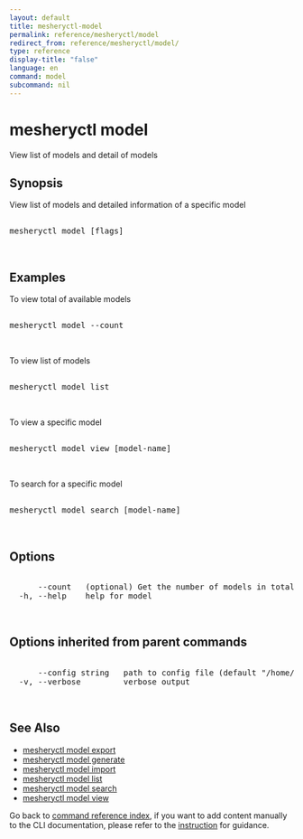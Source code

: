 ```yaml
---
layout: default
title: mesheryctl-model
permalink: reference/mesheryctl/model
redirect_from: reference/mesheryctl/model/
type: reference
display-title: "false"
language: en
command: model
subcommand: nil
---
```


# mesheryctl model

View list of models and detail of models

## Synopsis

View list of models and detailed information of a specific model
<pre class='codeblock-pre'>
<div class='codeblock'>
mesheryctl model [flags]

</div>
</pre> 

## Examples

To view total of available models
<pre class='codeblock-pre'>
<div class='codeblock'>
mesheryctl model --count

</div>
</pre> 

To view list of models
<pre class='codeblock-pre'>
<div class='codeblock'>
mesheryctl model list

</div>
</pre> 

To view a specific model
<pre class='codeblock-pre'>
<div class='codeblock'>
mesheryctl model view [model-name]

</div>
</pre> 

To search for a specific model
<pre class='codeblock-pre'>
<div class='codeblock'>
mesheryctl model search [model-name]

</div>
</pre> 

## Options

<pre class='codeblock-pre'>
<div class='codeblock'>
      --count   (optional) Get the number of models in total
  -h, --help    help for model

</div>
</pre>

## Options inherited from parent commands

<pre class='codeblock-pre'>
<div class='codeblock'>
      --config string   path to config file (default "/home/runner/.meshery/config.yaml")
  -v, --verbose         verbose output

</div>
</pre>

## See Also

* [mesheryctl model export](/reference/mesheryctl/model/export)
* [mesheryctl model generate](/reference/mesheryctl/model/generate)
* [mesheryctl model import](/reference/mesheryctl/model/import)
* [mesheryctl model list](/reference/mesheryctl/model/list)
* [mesheryctl model search](/reference/mesheryctl/model/search)
* [mesheryctl model view](/reference/mesheryctl/model/view)

Go back to [command reference index](/reference/mesheryctl/), if you want to add content manually to the CLI documentation, please refer to the [instruction](/project/contributing/contributing-cli#preserving-manually-added-documentation) for guidance.
